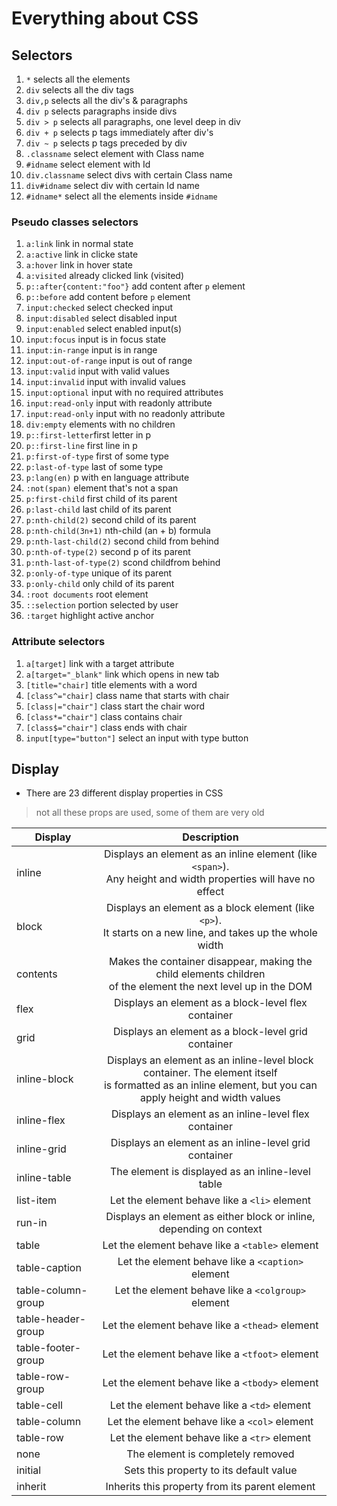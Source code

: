 # Everything about CSS

## Selectors

1. `*` selects all the elements
2. `div` selects all the div tags
3. `div,p` selects all the div's & paragraphs
4. `div p` selects paragraphs inside divs
5. `div > p` selects all paragraphs, one level deep in div
6. `div + p` selects p tags immediately after div's
7. `div ~ p` selects p tags preceded by div 
8. `.classname` select element with Class name
9. `#idname` select element with Id
10. `div.classname` select divs with certain Class name
11. `div#idname` select div with certain Id name
12. `#idname*` select all the elements inside `#idname`

### Pseudo classes selectors

1. `a:link` link in normal state
2. `a:active` link in clicke state
3. `a:hover` link in hover state
4. `a:visited` already clicked link (visited)
5. `p::after{content:"foo"}` add content after `p` element
6. `p::before` add content before `p` element
7. `input:checked` select checked input
8. `input:disabled` select disabled input
9. `input:enabled` select enabled input(s)
10. `input:focus` input is in focus state
11. `input:in-range` input is in range
12. `input:out-of-range` input is out of range
13. `input:valid` input with valid values
14. `input:invalid` input with invalid values
15. `input:optional` input with no required attributes
16. `input:read-only` input with readonly attribute
17. `input:read-only` input with no readonly attribute
18. `div:empty` elements with no children
19. `p::first-letter`first letter in p
20. `p::first-line` first line in p
21. `p:first-of-type` first of some type
22. `p:last-of-type` last of some type
23. `p:lang(en)` p with en language attribute
24. `:not(span)` element that's not a span
25. `p:first-child` first child of its parent
26. `p:last-child` last child of its parent
27. `p:nth-child(2)` second child of its parent
28. `p:nth-child(3n+1)` nth-child (an + b) formula
29. `p:nth-last-child(2)` second child from behind
30. `p:nth-of-type(2)` second p of its parent
31. `p:nth-last-of-type(2)` scond childfrom behind
32. `p:only-of-type` unique of its parent
33. `p:only-child` only child of its parent
34. `:root documents` root element
35. `::selection` portion selected by user
36. `:target` highlight active anchor

### Attribute selectors
1. `a[target]` link with a target attribute
2. `a[target="_blank"` link which opens in new tab
3. `[title="chair]` title elements with a word
4. `[class^="chair]` class name that starts with chair
5. `[class|="chair"]` class start the chair word
6. `[class*="chair"]` class contains chair
7. `[class$="chair"]` class ends with chair
8. `input[type="button"]` select an input with type button


## Display

- There are 23 different display properties in CSS

> not all these props are used, some of them are very old

| Display                | Description   | 
| ---------------------  |:-------------:|
| inline                 | Displays an element as an inline element (like `<span>`). <br> Any height and width properties will have no effect |
| block                  | Displays an element as a block element (like `<p>`).<br> It starts on a new line, and takes up the whole width |
| contents               | Makes the container disappear, making the child elements children <br> of the element the next level up in the DOM|
| flex                   | Displays an element as a block-level flex container|
| grid                   | Displays an element as a block-level grid container	|
| inline-block           | Displays an element as an inline-level block container. The element itself <br> is formatted as an inline element, but you can apply height and width values |
| inline-flex            | Displays an element as an inline-level flex container |
| inline-grid            | Displays an element as an inline-level grid container |
| inline-table           | The element is displayed as an inline-level table |
| list-item              | Let the element behave like a `<li>` element |
| run-in                 | Displays an element as either block or inline, depending on context |
| table                  | Let the element behave like a `<table>` element |
| table-caption          | Let the element behave like a `<caption>` element |
| table-column-group     | Let the element behave like a `<colgroup>` element |
| table-header-group     | Let the element behave like a `<thead>` element |
| table-footer-group     | Let the element behave like a `<tfoot>` element |
| table-row-group        | Let the element behave like a `<tbody>` element |
| table-cell             | Let the element behave like a `<td>` element |
| table-column           | Let the element behave like a `<col>` element |
| table-row              | 	Let the element behave like a `<tr>` element |
| none                   | The element is completely removed |
| initial                | Sets this property to its default value |
| inherit                | Inherits this property from its parent element |



